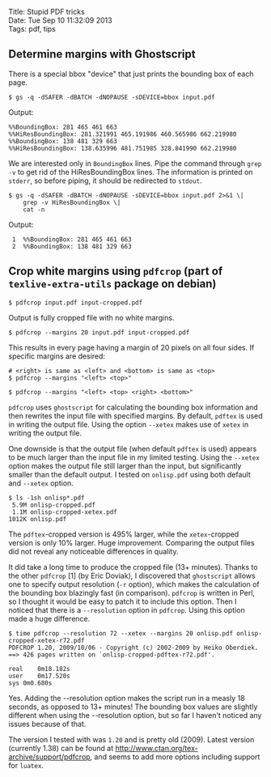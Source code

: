 Title: Stupid PDF tricks  
Date: Tue Sep 10 11:32:09 2013  
Tags: pdf, tips

## Determine margins with Ghostscript

There is a special bbox "device" that just prints the bounding box of each page.

    $ gs -q -dSAFER -dBATCH -dNOPAUSE -sDEVICE=bbox input.pdf

Output:

    %%BoundingBox: 281 465 461 663
    %%HiResBoundingBox: 281.321991 465.191986 460.565986 662.219980
    %%BoundingBox: 138 481 329 663
    %%HiResBoundingBox: 138.635996 481.751985 328.841990 662.219980

We are interested only in `BoundingBox` lines. Pipe the command through `grep -v` to get rid of the HiResBoundingBox lines. The information is printed on `stderr`, so before piping, it should be redirected to `stdout`.

    $ gs -q -dSAFER -dBATCH -dNOPAUSE -sDEVICE=bbox input.pdf 2>&1 \|
        grep -v HiResBoundingBox \|
        cat -n

Output:

     1	%%BoundingBox: 281 465 461 663
     2	%%BoundingBox: 138 481 329 663

## Crop white margins using `pdfcrop` (part of `texlive-extra-utils` package on debian)

    $ pdfcrop input.pdf input-cropped.pdf

Output is fully cropped file with no white margins.

    $ pdfcrop --margins 20 input.pdf input-cropped.pdf

This results in every page having a margin of 20 pixels on all four sides. If specific margins are desired:

    # <right> is same as <left> and <bottom> is same as <top>
    $ pdfcrop --margins "<left> <top>"

    $ pdfcrop --margins "<left> <top> <right> <bottom>"

`pdfcrop` uses `ghostscript` for calculating the bounding box information and then rewrites the input file with specified margins. By default, `pdftex` is used in writing the output file. Using the option `--xetex` makes use of `xetex` in writing the output file.

One downside is that the output file (when default `pdftex` is used) appears to be much larger than the input file in my limited testing. Using the `--xetex` option makes the output file still larger than the input, but significantly smaller than the default output. I tested on `onlisp.pdf` using both default and `--xetex` option. 

    $ ls -1sh onlisp*.pdf
     5.9M onlisp-cropped.pdf
     1.1M onlisp-cropped-xetex.pdf
    1012K onlisp.pdf

The `pdftex`-cropped version is 495% larger, while the `xetex`-cropped version is only 10% larger. Huge improvement. Comparing the output files did not reveal any noticeable differences in quality.

It did take a long time to produce the cropped file (13+ minutes). Thanks to the other `pdfcrop` [1] (by Eric Doviak), I discovered that `ghostscript` allows one to specify output resolution (`-r` option), which makes the calculation of the bounding box blazingly fast (in comparison). `pdfcrop` is written in Perl, so I thought it would be easy to patch it to include this option. Then I noticed that there is a `--resolution` option in `pdfcrop`. Using this option made a huge difference.

    $ time pdfcrop --resolution 72 --xetex --margins 20 onlisp.pdf onlisp-cropped-xetex-r72.pdf
    PDFCROP 1.20, 2009/10/06 - Copyright (c) 2002-2009 by Heiko Oberdiek.
    ==> 426 pages written on `onlisp-cropped-pdftex-r72.pdf'.
     
    real	0m18.182s
    user	0m17.520s
    sys	0m0.680s

Yes. Adding the --resolution option makes the script run in a measly 18 seconds, as opposed to 13+ minutes! The bounding box values are slightly different when using the --resolution option, but so far I haven't noticed any issues because of that.

The version I tested with was `1.20` and is pretty old (2009). Latest version (currently 1.38) can be found at http://www.ctan.org/tex-archive/support/pdfcrop, and seems to add more options including support for `luatex`.

